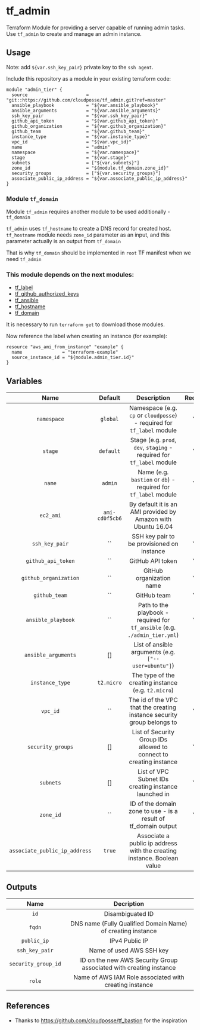 # tf_admin

Terraform Module for providing a server capable of running admin tasks. Use `tf_admin` to create and manage an admin instance.

## Usage

Note: add `${var.ssh_key_pair}` private key to the `ssh agent`.

Include this repository as a module in your existing terraform code:

```
module "admin_tier" {
  source                      = "git::https://github.com/cloudposse/tf_admin.git?ref=master"
  ansible_playbook            = "${var.ansible_playbook}"
  ansible_arguments           = "${var.ansible_arguments}"
  ssh_key_pair                = "${var.ssh_key_pair}"
  github_api_token            = "${var.github_api_token}"
  github_organization         = "${var.github_organization}"
  github_team                 = "${var.github_team}"
  instance_type               = "${var.instance_type}"
  vpc_id                      = "${var.vpc_id}"
  name                        = "admin"
  namespace                   = "${var.namespace}"
  stage                       = "${var.stage}"
  subnets                     = ["${var.subnets}"]
  zone_id                     = "${module.tf_domain.zone_id}"
  security_groups             = ["${var.security_groups}"]
  associate_public_ip_address = "${var.associate_public_ip_address}"
}

```

### Module `tf_domain`

Module `tf_admin` requires another module to be used additionally - `tf_domain`

`tf_admin` uses `tf_hostname` to create a DNS record for created host. `tf_hostname` module needs `zone_id` parameter as an input, and this parameter actually is an output from `tf_domain`

That is why `tf_domain` should be implemented in `root` TF manifest when we need `tf_admin`


### This module depends on the next modules:

* [tf_label](https://github.com/cloudposse/tf_label)
* [tf_github_authorized_keys](https://github.com/cloudposse/tf_github_authorized_keys)
* [tf_ansible](https://github.com/cloudposse/tf_ansible)
* [tf_hostname](https://github.com/cloudposse/tf_hostname)
* [tf_domain](https://github.com/cloudposse/tf_domain)

It is necessary to run `terraform get` to download those modules.

Now reference the label when creating an instance (for example):
```
resource "aws_ami_from_instance" "example" {
  name               = "terraform-example"
  source_instance_id = "${module.admin_tier.id}"
}
```

## Variables

|  Name                        |  Default       |  Description                                             | Required             |
|:----------------------------:|:--------------:|:--------------------------------------------------------:|:--------------------:|
| `namespace`                  | `global`       | Namespace (e.g. `cp` or `cloudposse`) - required for `tf_label` module    | Yes |
| `stage`                      | `default`      | Stage (e.g. `prod`, `dev`, `staging` - required for `tf_label` module     | Yes |
| `name`                       | `admin`        | Name  (e.g. `bastion` or `db`) - required for `tf_label` module           | Yes |
| `ec2_ami`                    | `ami-cd0f5cb6` | By default it is an AMI provided by Amazon with Ubuntu 16.04              | No  |
| `ssh_key_pair`               | ``             | SSH key pair to be provisioned on instance                                | Yes |
| `github_api_token`           | ``             | GitHub API token                                                          | Yes |
| `github_organization`        | ``             | GitHub organization name                                                  | Yes |
| `github_team`                | ``             | GitHub team                                                               | Yes |
| `ansible_playbook`           | ``             | Path to the playbook - required for `tf_ansible` (e.g. `./admin_tier.yml`)| Yes |
| `ansible_arguments`          | []             | List of ansible arguments (e.g. `["--user=ubuntu"]`)                      | No  |
| `instance_type`              | `t2.micro`     | The type of the creating instance (e.g. `t2.micro`)                       | No  |
| `vpc_id`                     | ``             | The id of the VPC that the creating instance security group belongs to    | Yes |
| `security_groups`            | []             | List of Security Group IDs allowed to connect to creating instance        | Yes |
| `subnets`                    | []             | List of VPC Subnet IDs creating instance launched in                      | Yes |
| `zone_id`                    | ``             | ID of the domain zone to use - is a result of tf_domain output            | Yes |
| `associate_public_ip_address`| `true`         | Associate a public ip address with the creating instance. Boolean value   | No  |

## Outputs

| Name                | Decription                                                        |
|:-------------------:|:-----------------------------------------------------------------:|
| `id`                | Disambiguated ID                                                  |
| `fqdn`              | DNS name (Fully Qualified Domain Name) of creating instance       |
| `public_ip`         | IPv4 Public IP                                                    |
| `ssh_key_pair`      | Name of used AWS SSH key                                          |
| `security_group_id` | ID on the new AWS Security Group associated with creating instance|
| `role`              | Name of AWS IAM Role associated with creating instance            |


## References
* Thanks to https://github.com/cloudposse/tf_bastion for the inspiration
